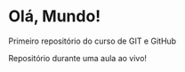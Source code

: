 # Olá, Mundo!
 Primeiro repositório do curso de GIT e GitHub

 Repositório durante uma aula ao vivo!
